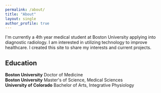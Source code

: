 ```yaml
---
permalink: /about/
title: "About"
layout: single
author_profile: true
---
```

I'm currently a 4th year medical student at Boston University applying into diagnostic radiology. I am interested in utilizing technology to improve healthcare. I created this site to share my interests and current projects.

## Education
**Boston University** Doctor of Medicine  
**Boston University** Master's of Science, Medical Sciences  
**University of Colorado** Bachelor of Arts, Integrative Physiology  
